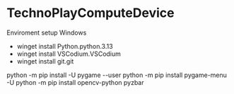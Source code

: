 # TechnoPlayComputeDevice


Enviroment setup
Windows
- winget install Python.python.3.13
- winget install VSCodium.VSCodium
- winget install git.git


python -m pip install -U pygame --user
python -m pip install pygame-menu -U
python -m pip install opencv-python pyzbar